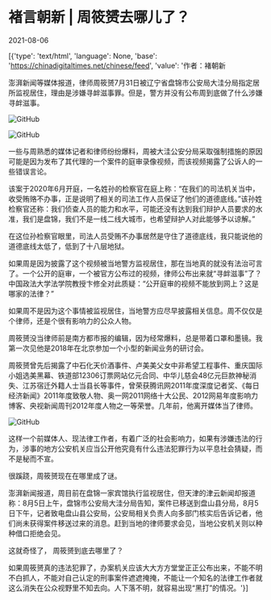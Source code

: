 # 褚言朝新 | 周筱赟去哪儿了？

2021-08-06

[{'type': 'text/html', 'language': None, 'base': 'https://chinadigitaltimes.net/chinese/feed', 'value': '作者：褚朝新

澎湃新闻等媒体报道，律师周筱赟7月31日被辽宁省盘锦市公安局大洼分局指定居所监视居住，理由是涉嫌寻衅滋事罪。但是，警方并没有公布周到底做了什么涉嫌寻衅滋事。

![GitHub](https://chinadigitaltimes.net/chinese/files/2021/08/post-669277-610cee4d07398.png)

![GitHub](https://chinadigitaltimes.net/chinese/files/2021/08/post-669277-610cee4edfdac.)

一些与周熟悉的媒体记者和律师纷纷爆料，周被大洼公安分局采取强制措施的原因可能是因为发布了其代理的一个案件的庭审录像视频，而该视频揭露了公诉人的一些错误言论。

该案于2020年6月开庭，一名姓孙的检察官在庭上称：“在我们的司法机关当中，收受贿赂不办事，正是说明了相关的司法工作人员保证了他们的道德底线。”该孙姓检察官还称：我们侦查人员的能力和水平，可能还没有达到我们辩护人员要求的水准，我们是盘锦，我们不是一线二线大城市，也希望辩护人对此能够予以谅解。”

在这位孙检察官眼里，司法人员受贿不办事居然是守住了道德底线，我只能说他的道德底线太低了，低到了十八层地狱。

如果周是因为披露了这个视频被当地警方监视居住，那在当地真的就没有法治可言了。一个公开的庭审，一个被官方公布过的视频，律师公布出来就“寻衅滋事”了？中国政法大学法学院教授卞修全对此质疑：“公开庭审的视频不能放到网上？这是哪家的法律？”

如果周不是因为这个事情被监视居住，当地警方应尽早披露相关信息。周不仅仅是个律师，还是个很有影响力的公众人物。

周筱赟没当律师前是南方都市报的编辑，因为经常爆料，总是带着口罩和墨镜。我第一次见他是2018年在北京参加一个小型的新闻业务的研讨会。

周筱赟曾先后揭露了中石化天价酒事件、卢美美父女中非希望工程事件、重庆国际小姐选美黑幕、铁道部12306订票网站亿元合同、中华儿慈会48亿元巨款神秘消失、江苏宿迁外籍人士当县长等事件，曾荣获腾讯网2011年度深度记者奖、《每日经济新闻》2011年度致敬人物、奥一网2011网络十大公民、2012网易年度影响力博客、央视新闻周刊2012年度人物之一等荣誉。几年前，他离开媒体当了律师。

![GitHub](https://chinadigitaltimes.net/chinese/files/2021/08/post-669277-610cee509aefb.)

这样一个前媒体人、现法律工作者，有着广泛的社会影响力，如果有涉嫌违法的行为，涉事的地方公安机关应当公开他究竟有什么违法犯罪行为以平息社会猜疑，而不是秘而不宣。

很蹊跷，周筱赟现在在哪里成了谜。

澎湃新闻报道，周目前在盘锦一家宾馆执行监视居住，但天津的津云新闻却报道称：8月5日上午，盘锦市公安局大洼分局告知，案件已移送到盘山县分局，8月5日下午，记者致电盘山县公安局，公安局相关负责人向多部门核实后告诉记者，他们尚未获得案件移送过来的消息。赶到当地的律师要求会见，当地公安机关则以种种借口拒绝会见。

这就奇怪了， 周筱赟到底去哪里了？

如果周筱赟真的违法犯罪了，办案机关应该大大方方堂堂正正公布出来，不能不明不白抓人，不能对自己认定的刑事案件遮遮掩掩，不能让一个知名的法律工作者就这么消失在公众视野里不知去向。人下落不明，就容易出现“黑打”的情况。'}]